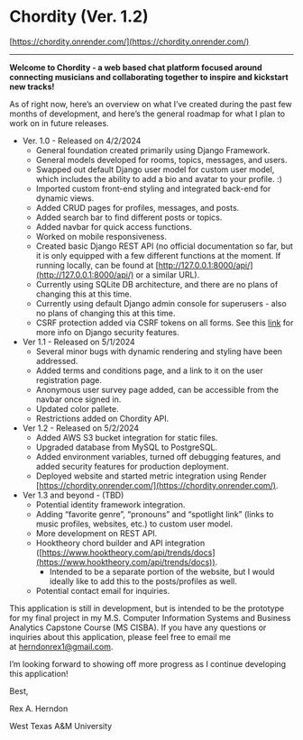 # Chordity (Ver. 1.2)
[https://chordity.onrender.com/](https://chordity.onrender.com/)

---

**Welcome to Chordity - a web based chat platform focused around connecting musicians and collaborating together to inspire and kickstart new tracks!**

As of right now, here’s an overview on what I’ve created during the past few months of development, and here’s the general roadmap for what I plan to work on in future releases.

- Ver. 1.0 - Released on 4/2/2024
    - General foundation created primarily using Django Framework.
    - General models developed for rooms, topics, messages, and users.
    - Swapped out default Django user model for custom user model, which includes the ability to add a bio and avatar to your profile. :)
    - Imported custom front-end styling and integrated back-end for dynamic views.
    - Added CRUD pages for profiles, messages, and posts.
    - Added search bar to find different posts or topics.
    - Added navbar for quick access functions.
    - Worked on mobile responsiveness.
    - Created basic Django REST API (no official documentation so far, but it is only equipped with a few different functions at the moment. If running locally, can be found at [http://127.0.0.1:8000/api/](http://127.0.0.1:8000/api/) or a similar URL).
    - Currently using SQLite DB architecture, and there are no plans of changing this at this time.
    - Currently using default Django admin console for superusers - also no plans of changing this at this time.
    - CSRF protection added via CSRF tokens on all forms. See this [link](https://developer.mozilla.org/en-US/docs/Learn/Server-side/Django/web_application_security) for more info on Django security features.
- Ver 1.1 - Released on 5/1/2024
    - Several minor bugs with dynamic rendering and styling have been addressed.
    - Added terms and conditions page, and a link to it on the user registration page.
    - Anonymous user survey page added, can be accessible from the navbar once signed in.
    - Updated color pallete.
    - Restrictions added on Chordity API.
- Ver 1.2 - Released on 5/2/2024
    - Added AWS S3 bucket integration for static files.
    - Upgraded database from MySQL to PostgreSQL.
    - Added environment variables, turned off debugging features, and added security features for production deployment.
    - Deployed website and started metric integration using Render [https://chordity.onrender.com/](https://chordity.onrender.com/).
- Ver 1.3 and beyond - (TBD)
    - Potential identity framework integration.
    - Adding “favorite genre”, “pronouns” and “spotlight link” (links to music profiles, websites, etc.) to custom user model.
    - More development on REST API.
    - Hooktheory chord builder and API integration ([https://www.hooktheory.com/api/trends/docs](https://www.hooktheory.com/api/trends/docs)).
        - Intended to be a separate portion of the website, but I would ideally like to add this to the posts/profiles as well.
    - Potential contact email for inquiries.

This application is still in development, but is intended to be the prototype for my final project in my M.S. Computer Information Systems and Business Analytics Capstone Course (MS CISBA). If you have any questions or inquiries about this application, please feel free to email me at [herndonrex1@gmail.com](mailto:herndonrex1@gmail.com).

I’m looking forward to showing off more progress as I continue developing this application!

Best,

Rex A. Herndon

West Texas A&M University

